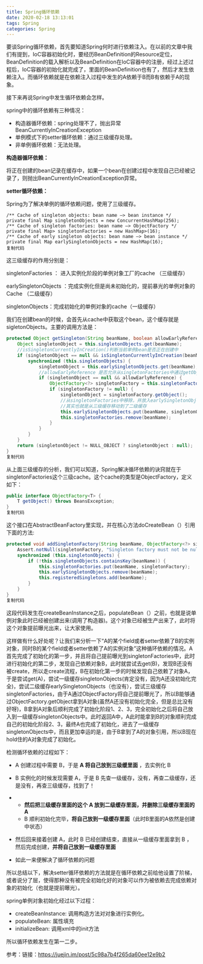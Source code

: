 ```yaml
---
title: Spring循环依赖
date: 2020-02-18 13:13:01
tags: Spring
categories: Spring
---
```


要谈Spring循环依赖，首先要知道Spring何时进行依赖注入。在以前的文章中我们有提到，IoC容器初始化时，要经历BeanDefinition的Resource定位，BeanDefinition的载入解析以及BeanDefinition在IoC容器中的注册，经过上述过程后，IoC容器的初始化就完成了，里面的BeanDefinition也有了，然后才发生依赖注入。而循环依赖就是在依赖注入过程中发生的A依赖于B而B有依赖于A的现象。



接下来再说Spring中发生循环依赖会怎样。



spring中的循环依赖有三种情况：

+ 构造器循环依赖：spring处理不了，抛出异常BeanCurrentlylnCreationException
+ 单例模式下的setter循环依赖：通过三级缓存处理。
+ 非单例循环依赖：无法处理。



**构造器循环依赖：**

将正在创建的bean记录在缓存中，如果一个bean在创建过程中发现自己已经被记录了，则抛出BeanCurrentlylnCreationException异常。



**setter循环依赖：**

Spring为了解决单例的循环依赖问题，使用了三级缓存。

```
/** Cache of singleton objects: bean name –> bean instance */
private final Map singletonObjects = new ConcurrentHashMap(256);
/** Cache of singleton factories: bean name –> ObjectFactory */
private final Map> singletonFactories = new HashMap>(16);
/** Cache of early singleton objects: bean name –> bean instance */
private final Map earlySingletonObjects = new HashMap(16);
复制代码
```

这三级缓存的作用分别是：

singletonFactories ： 进入实例化阶段的单例对象工厂的cache （三级缓存）

earlySingletonObjects ：完成实例化但是尚未初始化的，提前暴光的单例对象的Cache （二级缓存）

singletonObjects：完成初始化的单例对象的cache（一级缓存）

我们在创建bean的时候，会首先从cache中获取这个bean，这个缓存就是sigletonObjects。主要的调用方法是：

```Java
protected Object getSingleton(String beanName, boolean allowEarlyReference) {
    Object singletonObject = this.singletonObjects.get(beanName);
    //isSingletonCurrentlyInCreation()判断当前单例bean是否正在创建中
    if (singletonObject == null && isSingletonCurrentlyInCreation(beanName)) {
        synchronized (this.singletonObjects) {
            singletonObject = this.earlySingletonObjects.get(beanName);
            //allowEarlyReference 是否允许从singletonFactories中通过getObject拿到对象
            if (singletonObject == null && allowEarlyReference) {
                ObjectFactory<?> singletonFactory = this.singletonFactories.get(beanName);
                if (singletonFactory != null) {
                    singletonObject = singletonFactory.getObject();
                    //从singletonFactories中移除，并放入earlySingletonObjects中。
                    //其实也就是从三级缓存移动到了二级缓存
                    this.earlySingletonObjects.put(beanName, singletonObject);
                    this.singletonFactories.remove(beanName);
                }
            }
        }
    }
    return (singletonObject != NULL_OBJECT ? singletonObject : null);
}
复制代码
```

从上面三级缓存的分析，我们可以知道，Spring解决循环依赖的诀窍就在于singletonFactories这个三级cache。这个cache的类型是ObjectFactory，定义如下：

```Java
public interface ObjectFactory<T> {
    T getObject() throws BeansException;
}
复制代码
```

这个接口在AbstractBeanFactory里实现，并在核心方法doCreateBean（）引用下面的方法:

```Java
protected void addSingletonFactory(String beanName, ObjectFactory<?> singletonFactory) {
    Assert.notNull(singletonFactory, "Singleton factory must not be null");
    synchronized (this.singletonObjects) {
        if (!this.singletonObjects.containsKey(beanName)) {
            this.singletonFactories.put(beanName, singletonFactory);
            this.earlySingletonObjects.remove(beanName);
            this.registeredSingletons.add(beanName);
        }
    }
}
复制代码
```

这段代码发生在createBeanInstance之后，populateBean（）之前，也就是说单例对象此时已经被创建出来(调用了构造器)。这个对象已经被生产出来了，此时将这个对象提前曝光出来，让大家使用。

这样做有什么好处呢？让我们来分析一下“A的某个field或者setter依赖了B的实例对象，同时B的某个field或者setter依赖了A的实例对象”这种循环依赖的情况。A首先完成了初始化的第一步，并且将自己提前曝光到singletonFactories中，此时进行初始化的第二步，发现自己依赖对象B，此时就尝试去get(B)，发现B还没有被create，所以走create流程，B在初始化第一步的时候发现自己依赖了对象A，于是尝试get(A)，尝试一级缓存singletonObjects(肯定没有，因为A还没初始化完全)，尝试二级缓存earlySingletonObjects（也没有），尝试三级缓存singletonFactories，由于A通过ObjectFactory将自己提前曝光了，所以B能够通过ObjectFactory.getObject拿到A对象(虽然A还没有初始化完全，但是总比没有好呀)，B拿到A对象后顺利完成了初始化阶段1、2、3，完全初始化之后将自己放入到一级缓存singletonObjects中。此时返回A中，A此时能拿到B的对象顺利完成自己的初始化阶段2、3，最终A也完成了初始化，进去了一级缓存singletonObjects中，而且更加幸运的是，由于B拿到了A的对象引用，所以B现在hold住的A对象完成了初始化。



检测循环依赖的过程如下：

- A 创建过程中需要 B，于是 **A 将自己放到三级缓里面** ，去实例化 B

- B 实例化的时候发现需要 A，于是 B 先查一级缓存，没有，再查二级缓存，还是没有，再查三级缓存，找到了！

- - **然后把三级缓存里面的这个 A 放到二级缓存里面，并删除三级缓存里面的 A**
  - B 顺利初始化完毕，**将自己放到一级缓存里面**（此时B里面的A依然是创建中状态）

- 然后回来接着创建 A，此时 B 已经创建结束，直接从一级缓存里面拿到 B ，然后完成创建，**并将自己放到一级缓存里面**

- 如此一来便解决了循环依赖的问题



所以总结以下，解决setter循环依赖的方法就是在循环依赖之前给他设置了阶梯，或者说分了层，使得那种没有被完全初始化好的对象可以作为被依赖去完成依赖对象的初始化（也就是提前曝光）。






spring单例对象初始化经过以下过程：

+ createBeanInstance: 调用构造方法对对象进行实例化。
+ populateBean: 属性填充
+ initializeBean: 调用xml中的init方法

所以循环依赖发生在第一二步。





参考：链接：https://juejin.im/post/5c98a7b4f265da60ee12e9b2